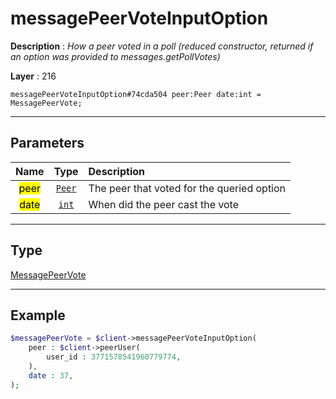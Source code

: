 # messagePeerVoteInputOption

**Description** : *How a peer voted in a poll \(reduced constructor, returned if an option was provided to messages\.getPollVotes\)*

**Layer** : 216

```tl
messagePeerVoteInputOption#74cda504 peer:Peer date:int = MessagePeerVote;
```

---

## Parameters

| Name | Type | Description |
| :---: | :---: | :--- |
| <mark>peer</mark> | [`Peer`](type/Peer) | The peer that voted for the queried option |
| <mark>date</mark> | [`int`](type/int) | When did the peer cast the vote |

---

## Type

[MessagePeerVote](type/MessagePeerVote)

---

## Example

```php
$messagePeerVote = $client->messagePeerVoteInputOption(
	peer : $client->peerUser(
		user_id : 3771578541960779774,
	),
	date : 37,
);
```